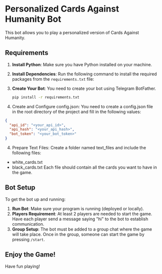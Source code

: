 # Personalized Cards Against Humanity Bot

This bot allows you to play a personalized version of Cards Against Humanity.

## Requirements

1. **Install Python**: Make sure you have Python installed on your machine.
2. **Install Dependencies**: Run the following command to install the required packages from the `requirements.txt` file:
3. **Create Your Bot**: You need to create your bot using Telegram BotFather.

   ```bash
   pip install -r requirements.txt
4. Create and Configure config.json: You need to create a config.json file in the root directory of the project and fill in the following values:
```json
{
  "api_id": "<your_api_id>",
  "api_hash": "<your_api_hash>",
  "bot_token": "<your_bot_token>"
}
```

4. Prepare Text Files: Create a folder named text_files and include the following files:
* white_cards.txt
* black_cards.txt
Each file should contain all the cards you want to have in the game.

## Bot Setup

To get the bot up and running:
1. **Run Bot**: Make sure your program is running (deployed or locally).
2. **Players Requirement**: At least 2 players are needed to start the game. Have each player send a message saying "hi" to the bot to establish communication.
3. **Group Setup**: The bot must be added to a group chat where the game will take place. Once in the group, someone can start the game by pressing `/start`.

## Enjoy the Game!

Have fun playing!

